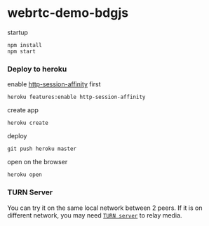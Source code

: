 # webrtc-demo-bdgjs

startup
```
npm install
npm start
```

### Deploy to heroku
enable [http-session-affinity](https://blog.heroku.com/session-affinity-ga) first
```
heroku features:enable http-session-affinity
```

create app
```
heroku create
```
deploy
```
git push heroku master
```
open on the browser
```
heroku open
```

### TURN Server
You can try it on the same local network between 2 peers.
If it is on different network, you may need [`TURN server`](https://en.wikipedia.org/wiki/Traversal_Using_Relays_around_NAT) to relay media.

